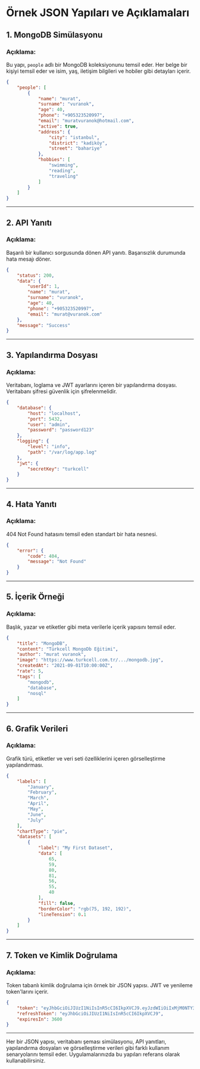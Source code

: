 
# Örnek JSON Yapıları ve Açıklamaları

## 1. **MongoDB Simülasyonu**
### **Açıklama**: 
Bu yapı, `people` adlı bir MongoDB koleksiyonunu temsil eder. Her belge bir kişiyi temsil eder ve isim, yaş, iletişim bilgileri ve hobiler gibi detayları içerir.
```json
{
    "people": [
        {
            "name": "murat",
            "surname": "vuranok",
            "age": 40,
            "phone": "+905323520997",
            "email": "muratvuranok@hotmail.com",
            "active": true,
            "address": {
                "city": "istanbul",
                "district": "kadiköy",
                "street": "bahariye"
            },
            "hobbies": [
                "swimming",
                "reading",
                "traveling"
            ]
        }
    ]
}
```

---

## 2. **API Yanıtı**
### **Açıklama**: 
Başarılı bir kullanıcı sorgusunda dönen API yanıtı. Başarısızlık durumunda hata mesajı döner.
```json
{
    "status": 200,
    "data": {
        "userId": 1,
        "name": "murat",
        "surname": "vuranok",
        "age": 40,
        "phone": "+905323520997",
        "email": "murat@vuranok.com"
    },
    "message": "Success"
}
```

---

## 3. **Yapılandırma Dosyası**
### **Açıklama**: 
Veritabanı, loglama ve JWT ayarlarını içeren bir yapılandırma dosyası. Veritabanı şifresi güvenlik için şifrelenmelidir.
```json
{
    "database": {
        "host": "localhost",
        "port": 5432,
        "user": "admin",
        "password": "password123"
    },
    "logging": {
        "level": "info",
        "path": "/var/log/app.log"
    },
    "jwt": {
        "secretKey": "turkcell"
    }
}
```

---

## 4. **Hata Yanıtı**
### **Açıklama**: 
404 Not Found hatasını temsil eden standart bir hata nesnesi.
```json
{
    "error": {
        "code": 404,
        "message": "Not Found"
    }
}
```

---

## 5. **İçerik Örneği**
### **Açıklama**: 
Başlık, yazar ve etiketler gibi meta verilerle içerik yapısını temsil eder.
```json
{
    "title": "MongoDB",
    "content": "Türkcell MongoDb Eğitimi",
    "author": "murat vuranok",
    "image": "https://www.turkcell.com.tr/.../mongodb.jpg",
    "createdAt": "2021-09-01T10:00:00Z",
    "rate": 5,
    "tags": [
        "mongodb",
        "database",
        "nosql"
    ]
}
```

---

## 6. **Grafik Verileri**
### **Açıklama**: 
Grafik türü, etiketler ve veri seti özelliklerini içeren görselleştirme yapılandırması.
```json
{
    "labels": [
        "January",
        "February",
        "March",
        "April",
        "May",
        "June",
        "July"
    ],
    "chartType": "pie",
    "datasets": [
        {
            "label": "My First Dataset",
            "data": [
                65,
                59,
                80,
                81,
                56,
                55,
                40
            ],
            "fill": false,
            "borderColor": "rgb(75, 192, 192)",
            "lineTension": 0.1
        }
    ]
}
```

---

## 7. **Token ve Kimlik Doğrulama**
### **Açıklama**: 
Token tabanlı kimlik doğrulama için örnek bir JSON yapısı. JWT ve yenileme token'larını içerir.
```json
{
    "token": "eyJhbGciOiJIUzI1NiIsInR5cCI6IkpXVCJ9.eyJzdWIiOiIxMjM0NTY3ODkwIiwibmFtZSI6IkpvaG4gRG9lIiwiaWF0IjoxNTE2MjM5MDIyfQ.SflKxwRJSMeKKF2QT4fwpMeJf36POk6yJV_adQssw5c",
    "refreshToken": "eyJhbGciOiJIUzI1NiIsInR5cCI6IkpXVCJ9",
    "expiresIn": 3600
}
```

---

Her bir JSON yapısı, veritabanı şeması simülasyonu, API yanıtları, yapılandırma dosyaları ve görselleştirme verileri gibi farklı kullanım senaryolarını temsil eder. Uygulamalarınızda bu yapıları referans olarak kullanabilirsiniz.
